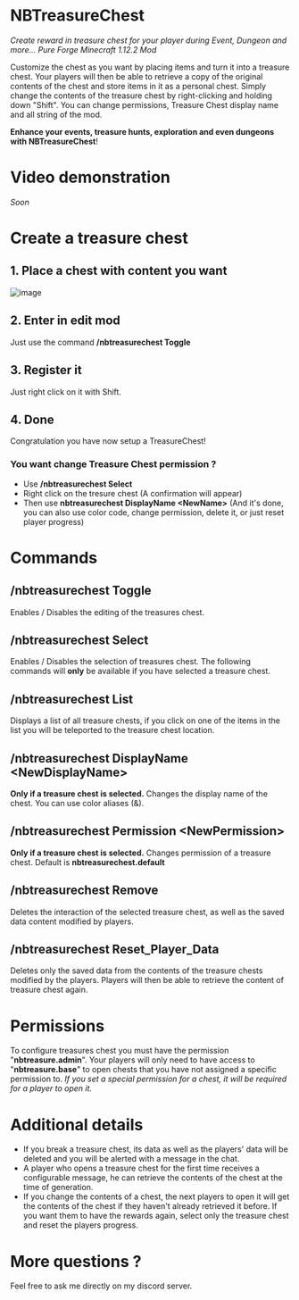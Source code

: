# NBTreasureChest
*Create reward in treasure chest for your player during Event, Dungeon and more... Pure Forge Minecraft 1.12.2 Mod*

Customize the chest as you want by placing items and turn it into a treasure chest. Your players will then be able to retrieve a copy of the original contents of the chest and store items in it as a personal chest. Simply change the contents of the treasure chest by right-clicking and holding down "Shift". You can change permissions, Treasure Chest display name and all string of the mod. 

**Enhance your events, treasure hunts, exploration and even dungeons with NBTreasureChest**!

# Video demonstration
*Soon*

# Create a treasure chest
## 1. Place a chest with content you want
![image](https://user-images.githubusercontent.com/30299182/142489687-af2434b9-7f14-4093-af51-57eaf794650a.png)

## 2. Enter in edit mod
Just use the command **/nbtreasurechest Toggle**

## 3. Register it
Just right click on it with Shift.

## 4. Done
Congratulation you have now setup a TreasureChest! 

### You want change Treasure Chest permission ?
- Use **/nbtreasurechest Select**
- Right click on the tresure chest (A confirmation will appear)
- Then use **nbtreasurechest DisplayName \<NewName\>** (And it's done, you can also use color code, change permission, delete it, or just reset player progress)

# Commands
## /nbtreasurechest Toggle
Enables / Disables the editing of the treasures chest.

## /nbtreasurechest Select
Enables / Disables the selection of treasures chest. The following commands will **only** be available if you have selected a treasure chest.

## /nbtreasurechest List
Displays a list of all treasure chests, if you click on one of the items in the list you will be teleported to the treasure chest location.

## /nbtreasurechest DisplayName \<NewDisplayName\>
**Only if a treasure chest is selected.** 
Changes the display name of the chest. You can use color aliases (&).

## /nbtreasurechest Permission \<NewPermission\>
**Only if a treasure chest is selected.** 
Changes permission of a treasure chest. Default is **nbtreasurechest.default**

## /nbtreasurechest Remove
Deletes the interaction of the selected treasure chest, as well as the saved data content modified by players.

## /nbtreasurechest Reset_Player_Data
Deletes only the saved data from the contents of the treasure chests modified by the players. Players will then be able to retrieve the content of treasure chest again.

# Permissions
To configure treasures chest you must have the permission "**nbtreasure.admin**". Your players will only need to have access to "**nbtreasure.base**" to open chests that you have not assigned a specific permission to.
*If you set a special permission for a chest, it will be required for a player to open it.*

# Additional details
- If you break a treasure chest, its data as well as the players' data will be deleted and you will be alerted with a message in the chat.
- A player who opens a treasure chest for the first time receives a configurable message, he can retrieve the contents of the chest at the time of generation.
- If you change the contents of a chest, the next players to open it will get the contents of the chest if they haven't already retrieved it before. If you want them to have the rewards again, select only the treasure chest and reset the players progress. 

# More questions ? 
Feel free to ask me directly on my discord server.
